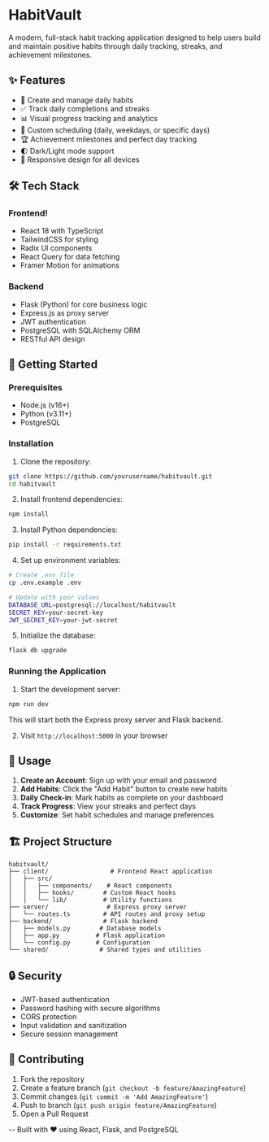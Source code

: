 # HabitVault

A modern, full-stack habit tracking application designed to help users build and maintain positive habits through daily tracking, streaks, and achievement milestones.

## ✨ Features

- 📝 Create and manage daily habits
- ✅ Track daily completions and streaks
- 📊 Visual progress tracking and analytics
- 🎯 Custom scheduling (daily, weekdays, or specific days)
- 🏆 Achievement milestones and perfect day tracking
- 🌓 Dark/Light mode support
- 📱 Responsive design for all devices

## 🛠️ Tech Stack

### Frontend!

- React 18 with TypeScript
- TailwindCSS for styling
- Radix UI components
- React Query for data fetching
- Framer Motion for animations

### Backend
- Flask (Python) for core business logic
- Express.js as proxy server
- JWT authentication
- PostgreSQL with SQLAlchemy ORM
- RESTful API design

## 🚀 Getting Started

### Prerequisites
- Node.js (v16+)
- Python (v3.11+)
- PostgreSQL

### Installation

1. Clone the repository:
```bash
git clone https://github.com/yourusername/habitvault.git
cd habitvault
```

2. Install frontend dependencies:
```bash
npm install
```

3. Install Python dependencies:
```bash
pip install -r requirements.txt
```

4. Set up environment variables:
```bash
# Create .env file
cp .env.example .env

# Update with your values
DATABASE_URL=postgresql://localhost/habitvault
SECRET_KEY=your-secret-key
JWT_SECRET_KEY=your-jwt-secret
```

5. Initialize the database:
```bash
flask db upgrade
```

### Running the Application

1. Start the development server:
```bash
npm run dev
```

This will start both the Express proxy server and Flask backend.

2. Visit `http://localhost:5000` in your browser

## 📱 Usage

1. **Create an Account**: Sign up with your email and password
2. **Add Habits**: Click the "Add Habit" button to create new habits
3. **Daily Check-in**: Mark habits as complete on your dashboard
4. **Track Progress**: View your streaks and perfect days
5. **Customize**: Set habit schedules and manage preferences

## 🏗️ Project Structure

```
habitvault/
├── client/                 # Frontend React application
│   ├── src/
│   │   ├── components/    # React components
│   │   ├── hooks/        # Custom React hooks
│   │   └── lib/          # Utility functions
├── server/                # Express proxy server
│   └── routes.ts         # API routes and proxy setup
├── backend/              # Flask backend
│   ├── models.py        # Database models
│   ├── app.py          # Flask application
│   └── config.py       # Configuration
└── shared/              # Shared types and utilities
```

## 🔒 Security

- JWT-based authentication
- Password hashing with secure algorithms
- CORS protection
- Input validation and sanitization
- Secure session management

## 🤝 Contributing

1. Fork the repository
2. Create a feature branch (`git checkout -b feature/AmazingFeature`)
3. Commit changes (`git commit -m 'Add AmazingFeature'`)
4. Push to branch (`git push origin feature/AmazingFeature`)
5. Open a Pull Request

--
Built with ❤️ using React, Flask, and PostgreSQL
